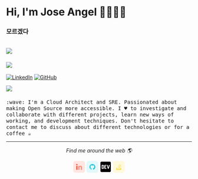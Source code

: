 # Hi, I'm Jose Angel   👨🏻‍💻🌻

### 모르겠다
## ![](https://visitor-badge.glitch.me/badge?page_id=imjoseangel)
![](https://visitor-badge.glitch.me/badge?page_id=imjoseangel&left_color=green&right_color=red)
<p>
<a href="https://www.linkedin.com/in/joseangelmunoz"><img src="https://img.shields.io/badge/LinkedIn--_.svg?style=social&logo=linkedin" alt="LinkedIn"></a>
<a href="https://github.com/imjoseangel"><img src="https://img.shields.io/github/followers/imjoseangel.svg?label=GitHub&style=social" alt="GitHub"></a>
</p>

<p>
  <img src="https://github.githubassets.com/images/mona-whisper.gif" width="27px">
  <br><br>
  <samp>
    :wave: I'm a Cloud Architect and SRE. Passionated about making Open Source more accessible. I ♥️ to investigate and collaborate with different projects, learn new ways of working, and development techniques. Don't hesitate to contact me to discuss about different technologies or for a coffee ☕️
  </samp>
</p>

<hr>
<p align="center">
  <i>Find me around the web 🌎</i>
  <p align="center">
    <a href="https://www.linkedin.com/in/joseangelmunoz/" alt="Linkedin"><img src="https://github.com/imjoseangel/imjoseangel/blob/master/images/linkedin.png"></a>
    <a href="https://github.com/imjoseangel" alt="GitHub"><img src="https://github.com/imjoseangel/imjoseangel/blob/master/images/github.png"></a>
    <a href="https://dev.to/imjoseangel" alt="Dev"><img src="https://github.com/imjoseangel/imjoseangel/blob/master/images/dev.png"></a>
    <a href="https://stackoverflow.com/cv/imjoseangel" alt="StackOverflow"><img src="https://github.com/imjoseangel/imjoseangel/blob/master/images/stackoverflow.png"></a>
  </p>
</p>

<!--
**imjoseangel/imjoseangel** is a ✨ _special_ ✨ repository because its `README.md` (this file) appears on your GitHub profile.

Here are some ideas to get you started:

- 🔭 I’m currently working on ...
- 🌱 I’m currently learning ...
- 👯 I’m looking to collaborate on ...
- 🤔 I’m looking for help with ...
- 💬 Ask me about ...
- 📫 How to reach me: ...
- 😄 Pronouns: ...
- ⚡ Fun fact: ...

## Find me around the web 🌎:
<p>
  <samp>
- Sharing updates on <a href="https://www.linkedin.com/in/joseangelmunoz/">LinkedIn</a> 💼
<br>- Collaborating on <a href="https://github.com/imjoseangel/">GitHub</a> 🍄
  </samp>
</p>

![Contribution Stats](https://github-contribution-stats.vercel.app/api/?username=imjoseangel)
-->
